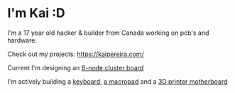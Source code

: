 <h1>I'm Kai :D</h1>

I'm a 17 year old hacker & builder from Canada working on pcb's and hardware.

Check out my projects: https://kaipereira.com/

Current I'm designing an [8-node cluster board](https://github.com/KaiPereira/Cluster-Board)

I'm actively building a [keyboard](https://github.com/KaiPereira/PR1SM), [a macropad](https://github.com/KaiPereira/CYBERPAD-01) and a [3D printer motherboard](https://github.com/KaiPereira/Cheetah-MX4-Mini)
